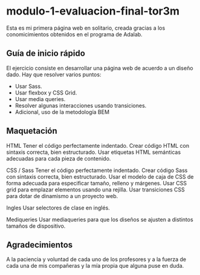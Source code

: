 
# modulo-1-evaluacion-final-tor3m

Esta es mi primera página web en solitario, creada gracias a los conomicimientos obtenidos en el programa de Adalab.

## Guía de inicio rápido

El ejercicio consiste en desarrollar una página web de acuerdo a un diseño dado. Hay que resolver varios puntos:

- Usar Sass.
- Usar flexbox y CSS Grid.
- Usar media queries.
- Resolver algunas interacciones usando transiciones.
- Adicional, uso de la metodología BEM
 
## Maquetación

HTML
Tener el código perfectamente indentado.
Crear código HTML con sintaxis correcta, bien estructurado.
Usar etiquetas HTML semánticas adecuadas para cada pieza de contenido.

CSS / Sass
Tener el código perfectamente indentado.
Crear código Sass con sintaxis correcta, bien estructurado.
Usar el modelo de caja de CSS de forma adecuada para especificar tamaño, relleno y márgenes.
Usar CSS grid para emplazar elementos usando una rejilla.
Usar transiciones CSS para dotar de dinamismo a un proyecto web.

Ingles
Usar selectores de clase en inglés.

Mediqueries
Usar mediaqueries para que los diseños se ajusten a distintos tamaños de dispositivo.

## Agradecimientos

A la paciencia y voluntad de cada uno de los profesores y a la fuerza de cada una de mis compañeras y la mía propia que alguna puse en duda.
